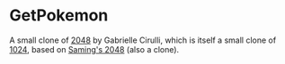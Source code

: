 # GetPokemon
A small clone of [2048](http://gabrielecirulli.github.io/2048/) by Gabrielle Cirulli, which is itself a small clone of [1024](https://play.google.com/store/apps/details?id=com.veewo.a1024), based on [Saming's 2048](http://saming.fr/p/2048/) (also a clone).
